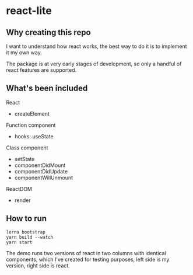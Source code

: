 # react-lite

## Why creating this repo

I want to understand how react works, the best way to do it is to implement it my own way.

The package is at very early stages of development, so only a handful of react features are supported.

## What's been included

React

- createElement

Function component

- hooks: useState

Class component

- setState
- componentDidMount
- componentDidUpdate
- componentWillUnmount

ReactDOM

- render

## How to run

```
lerna bootstrap
yarn build --watch
yarn start
```

The demo runs two versions of react in two columns with identical components, which I've created for testing purposes, left side is my version, right side is react.
